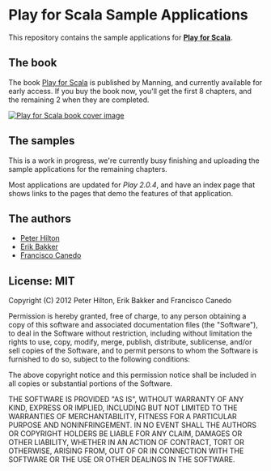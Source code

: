 Play for Scala Sample Applications
==================================

This repository contains the sample applications for **[Play for Scala](http://bit.ly/playscala)**.

The book
--------

The book [Play for Scala](http://bit.ly/playscala) is published by Manning, and currently available for early access. If you buy the book now, you'll get the first 8 chapters, and the remaining 2 when they are completed.

[![Play for Scala book cover image](https://secure.gravatar.com/avatar/77ed9a5eeafbf0c0fc4a0dc53ec0b06d?s=210)](http://bit.ly/playscala)

The samples
-----------

This is a work in progress, we're currently busy finishing and uploading the sample applications for the remaining chapters.

Most applications are updated for *Play 2.0.4*, and have an index page that shows links to the pages that demo the features of that application.

The authors
-----------

* [Peter Hilton](http://twitter.com/PeterHilton)
* [Erik Bakker](http://twitter.com/eamelink)
* [Francisco Canedo](http://twitter.com/fcanedo)

License: MIT
------------

Copyright (C) 2012 Peter Hilton, Erik Bakker and Francisco Canedo

Permission is hereby granted, free of charge, to any person obtaining a copy of this software and associated documentation files (the "Software"), to deal in the Software without restriction, including without limitation the rights to use, copy, modify, merge, publish, distribute, sublicense, and/or sell copies of the Software, and to permit persons to whom the Software is furnished to do so, subject to the following conditions:

The above copyright notice and this permission notice shall be included in all copies or substantial portions of the Software.

THE SOFTWARE IS PROVIDED "AS IS", WITHOUT WARRANTY OF ANY KIND, EXPRESS OR IMPLIED, INCLUDING BUT NOT LIMITED TO THE WARRANTIES OF MERCHANTABILITY, FITNESS FOR A PARTICULAR PURPOSE AND NONINFRINGEMENT. IN NO EVENT SHALL THE AUTHORS OR COPYRIGHT HOLDERS BE LIABLE FOR ANY CLAIM, DAMAGES OR OTHER LIABILITY, WHETHER IN AN ACTION OF CONTRACT, TORT OR OTHERWISE, ARISING FROM, OUT OF OR IN CONNECTION WITH THE SOFTWARE OR THE USE OR OTHER DEALINGS IN THE SOFTWARE.
